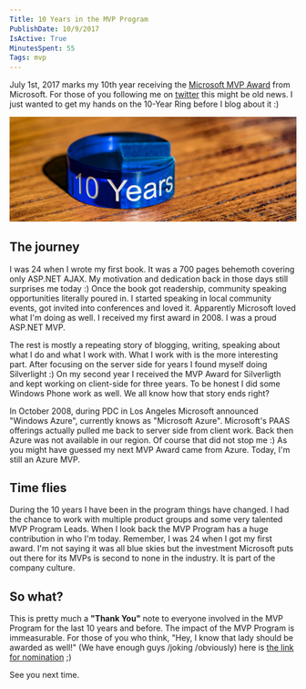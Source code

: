 ```yaml
---
Title: 10 Years in the MVP Program
PublishDate: 10/9/2017
IsActive: True
MinutesSpent: 55
Tags: mvp
---
```


July 1st, 2017 marks my 10th year receiving the [Microsoft MVP Award](https://mvp.microsoft.com/en-us/PublicProfile/4015692) from Microsoft. For those of you following me on [twitter](www.twitter.com/daronyondem) this might be old news. I just wanted to get my hands on the 10-Year Ring before I blog about it :)

![](media/10-Years-MVP/10-years-ring.jpg)

## The journey

I was 24 when I wrote my first book. It was a 700 pages behemoth covering only ASP.NET AJAX. My motivation and dedication back in those days still surprises me today :) Once the book got readership, community speaking opportunities literally poured in. I started speaking in local community events, got invited into conferences and loved it. Apparently Microsoft loved what I'm doing as well. I received my first award in 2008. I was a proud ASP.NET MVP. 

The rest is mostly a repeating story of blogging, writing, speaking about what I do and what I work with. What I work with is the more interesting part. After focusing on the server side for years I found myself doing Silverlight :) On my second year I received the MVP Award for Silverligth and kept working on client-side for three years. To be honest I did some Windows Phone work as well. We all know how that story ends right?

In October 2008, during PDC in Los Angeles Microsoft announced "Windows Azure", currently knows as "Microsoft Azure". Microsoft's PAAS offerings actually pulled me back to server side from client work. Back then Azure was not available in our region. Of course that did not stop me :) As you might have guessed my next MVP Award came from Azure. Today, I'm still an Azure MVP. 

## Time flies

During the 10 years I have been in the program things have changed. I had the chance to work with multiple product groups and some very talented MVP Program Leads. When I look back the MVP Program has a huge contribution in who I'm today. Remember, I was 24 when I got my first award. I'm not saying it was all blue skies but the investment Microsoft puts out there for its MVPs is second to none in the industry. It is part of the company culture.

## So what?

This is pretty much a **"Thank You"** note to everyone involved in the MVP Program for the last 10 years and before. The impact of the MVP Program is immeasurable. For those of you who think, "Hey, I know that lady should be awarded as well!" (We have enough guys /joking /obviously) here is [the link for nomination](https://mvp.microsoft.com/en-us/Nomination/nominate-an-mvp) ;)

See you next time.

